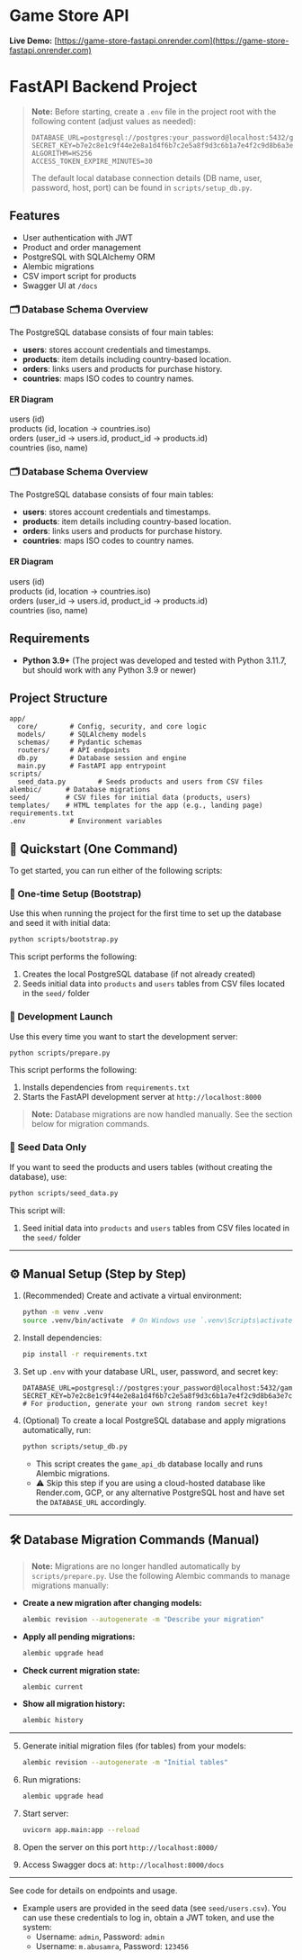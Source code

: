 # Game Store API

**Live Demo:** [https://game-store-fastapi.onrender.com](https://game-store-fastapi.onrender.com)

# FastAPI Backend Project

> **Note:** Before starting, create a `.env` file in the project root with the following content (adjust values as needed):
>
> ```env
> DATABASE_URL=postgresql://postgres:your_password@localhost:5432/game_api_db
> SECRET_KEY=b7e2c8e1c9f44e2e8a1d4f6b7c2e5a8f9d3c6b1a7e4f2c9d8b6a3e7c5f1b2d4a
> ALGORITHM=HS256
> ACCESS_TOKEN_EXPIRE_MINUTES=30
> ```
>
> The default local database connection details (DB name, user, password, host, port) can be found in `scripts/setup_db.py`.

## Features

- User authentication with JWT
- Product and order management
- PostgreSQL with SQLAlchemy ORM
- Alembic migrations
- CSV import script for products
- Swagger UI at `/docs`

### 🗂️ Database Schema Overview

The PostgreSQL database consists of four main tables:

- **users**: stores account credentials and timestamps.
- **products**: item details including country-based location.
- **orders**: links users and products for purchase history.
- **countries**: maps ISO codes to country names.

#### ER Diagram

users (id)  
products (id, location → countries.iso)  
orders (user_id → users.id, product_id → products.id)  
countries (iso, name)

### 🗂️ Database Schema Overview

The PostgreSQL database consists of four main tables:

- **users**: stores account credentials and timestamps.
- **products**: item details including country-based location.
- **orders**: links users and products for purchase history.
- **countries**: maps ISO codes to country names.

#### ER Diagram

users (id)  
products (id, location → countries.iso)  
orders (user_id → users.id, product_id → products.id)  
countries (iso, name)

## Requirements

- **Python 3.9+** (The project was developed and tested with Python 3.11.7, but should work with any Python 3.9 or newer)

## Project Structure

```
app/
  core/        # Config, security, and core logic
  models/      # SQLAlchemy models
  schemas/     # Pydantic schemas
  routers/     # API endpoints
  db.py        # Database session and engine
  main.py      # FastAPI app entrypoint
scripts/
  seed_data.py        # Seeds products and users from CSV files
alembic/      # Database migrations
seed/         # CSV files for initial data (products, users)
templates/    # HTML templates for the app (e.g., landing page)
requirements.txt
.env           # Environment variables
```

## 🚀 Quickstart (One Command)

To get started, you can run either of the following scripts:

### 🔹 One-time Setup (Bootstrap)

Use this when running the project for the first time to set up the database and seed it with initial data:

```bash
python scripts/bootstrap.py
```

This script performs the following:

1. Creates the local PostgreSQL database (if not already created)
2. Seeds initial data into `products` and `users` tables from CSV files located in the `seed/` folder

### 🔹 Development Launch

Use this every time you want to start the development server:

```bash
python scripts/prepare.py
```

This script performs the following:

1. Installs dependencies from `requirements.txt`
2. Starts the FastAPI development server at `http://localhost:8000`

> **Note:** Database migrations are now handled manually. See the section below for migration commands.

### 🔹 Seed Data Only

If you want to seed the products and users tables (without creating the database), use:

```bash
python scripts/seed_data.py
```

This script will:

1. Seed initial data into `products` and `users` tables from CSV files located in the `seed/` folder

---

## ⚙️ Manual Setup (Step by Step)

1. (Recommended) Create and activate a virtual environment:

   ```bash
   python -m venv .venv
   source .venv/bin/activate  # On Windows use `.venv\Scripts\activate`
   ```

2. Install dependencies:

   ```bash
   pip install -r requirements.txt
   ```

3. Set up `.env` with your database URL, user, password, and secret key:

   ```env
   DATABASE_URL=postgresql://postgres:your_password@localhost:5432/game_api_db
   SECRET_KEY=b7e2c8e1c9f44e2e8a1d4f6b7c2e5a8f9d3c6b1a7e4f2c9d8b6a3e7c5f1b2d4a
   # For production, generate your own strong random secret key!
   ```

4. (Optional) To create a local PostgreSQL database and apply migrations automatically, run:

   ```bash
   python scripts/setup_db.py
   ```

   - This script creates the `game_api_db` database locally and runs Alembic migrations.
   - ⚠️ Skip this step if you are using a cloud-hosted database like Render.com, GCP, or any alternative PostgreSQL host and have set the `DATABASE_URL` accordingly.

---

## 🛠️ Database Migration Commands (Manual)

> **Note:** Migrations are no longer handled automatically by `scripts/prepare.py`. Use the following Alembic commands to manage migrations manually:

- **Create a new migration after changing models:**

  ```bash
  alembic revision --autogenerate -m "Describe your migration"
  ```

- **Apply all pending migrations:**

  ```bash
  alembic upgrade head
  ```

- **Check current migration state:**

  ```bash
  alembic current
  ```

- **Show all migration history:**

  ```bash
  alembic history
  ```

---

5. Generate initial migration files (for tables) from your models:

   ```bash
   alembic revision --autogenerate -m "Initial tables"
   ```

6. Run migrations:

   ```bash
   alembic upgrade head
   ```

7. Start server:

   ```bash
   uvicorn app.main:app --reload
   ```

8. Open the server on this port `http://localhost:8000/`

9. Access Swagger docs at: `http://localhost:8000/docs`

---

See code for details on endpoints and usage.

- Example users are provided in the seed data (see `seed/users.csv`). You can use these credentials to log in, obtain a JWT token, and use the system:
  - Username: `admin`, Password: `admin`
  - Username: `m.abusamra`, Password: `123456`
